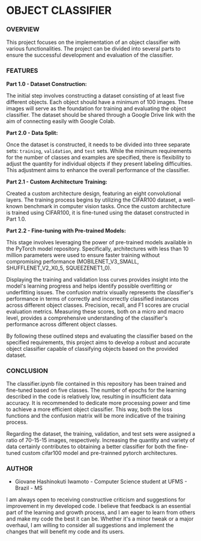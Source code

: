 # OBJECT CLASSIFIER

### **OVERVIEW**

This project focuses on the implementation of an object classifier with various functionalities. The project can be divided into several parts to ensure the successful development and evaluation of the classifier.

### **FEATURES**

**Part 1.0 - Dataset Construction:**

The initial step involves constructing a dataset consisting of at least five different objects. Each object should have a minimum of 100 images. These images will serve as the foundation for training and evaluating the object classifier. The dataset should be shared through a Google Drive link with the aim of connecting easily with Google Colab.

**Part 2.0 - Data Split:**

Once the dataset is constructed, it needs to be divided into three separate sets: `training`, `validation`, and `test` sets. While the minimum requirements for the number of classes and examples are specified, there is flexibility to adjust the quantity for individual objects if they present labeling difficulties. This adjustment aims to enhance the overall performance of the classifier.

**Part 2.1 - Custom Architecture Training:**

Created a custom architecture design, featuring an eight convolutional layers. The training process begins by utilizing the CIFAR100 dataset, a well-known benchmark in computer vision tasks. Once the custom architecture is trained using CIFAR100, it is fine-tuned using the dataset constructed in Part 1.0.

**Part 2.2 - Fine-tuning with Pre-trained Models:**

This stage involves leveraging the power of pre-trained models available in the PyTorch model repository. Specifically, architectures with less than 10 million parameters were used to ensure faster training without compromising performance (MOBILENET_V3_SMALL, SHUFFLENET_V2_X0_5, SQUEEZENET1_0).

Displaying the training and validation loss curves provides insight into the model's learning progress and helps identify possible overfitting or underfitting issues.
The confusion matrix visually represents the classifier's performance in terms of correctly and incorrectly classified instances across different object classes.
Precision, recall, and F1 scores are crucial evaluation metrics. Measuring these scores, both on a micro and macro level, provides a comprehensive understanding of the classifier's performance across different object classes.

By following these outlined steps and evaluating the classifier based on the specified requirements, this project aims to develop a robust and accurate object classifier capable of classifying objects based on the provided dataset.

### **CONCLUSION**

The classifier.ipynb file contained in this repository has been trained and fine-tuned based on five classes. The number of epochs for the learning described in the code is relatively low, resulting in insufficient data accuracy. It is recommended to dedicate more processing power and time to achieve a more efficient object classifier. This way, both the loss functions and the confusion matrix will be more indicative of the training process.

Regarding the dataset, the training, validation, and test sets were assigned a ratio of 70-15-15 images, respectively. Increasing the quantity and variety of data certainly contributes to obtaining a better classifier for both the fine-tuned custom cifar100 model and pre-trainned pytorch architectures.

### **AUTHOR**

- Giovane Hashinokuti Iwamoto - Computer Science student at UFMS - Brazil - MS

I am always open to receiving constructive criticism and suggestions for improvement in my developed code. I believe that feedback is an essential part of the learning and growth process, and I am eager to learn from others and make my code the best it can be. Whether it's a minor tweak or a major overhaul, I am willing to consider all suggestions and implement the changes that will benefit my code and its users.
